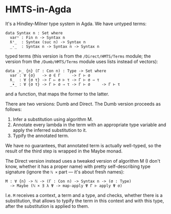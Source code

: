 # HMTS-in-Agda

It's a Hindley-Milner type system in Agda. We have untyped terms:

```
data Syntax n : Set where
  varˢ : Fin n -> Syntax n
  ƛˢ_  : Syntax (suc n) -> Syntax n
  _·_  : Syntax n -> Syntax n -> Syntax n
```

typed terms (this version is from the `/Direct/HMTS/Terms` module;
the version from the `/Dumb/HMTS/Terms` module uses lists instead of vectors):

```
data _⊢_ {n} (Γ : Con n) : Type -> Set where
  var : ∀ {σ}   -> σ ∈ Γ     -> Γ ⊢ σ
  ƛ_  : ∀ {σ τ} -> Γ ▻ σ ⊢ τ -> Γ ⊢ σ ⇒ τ
  _∙_ : ∀ {σ τ} -> Γ ⊢ σ ⇒ τ -> Γ ⊢ σ     -> Γ ⊢ τ
```

and a function, that maps the former to the latter.

There are two versions: Dumb and Direct. The Dumb version proceeds as follows:

 1. Infer a substitution using algorithm M.
 2. Annotate every lambda in the term with an appropriate type variable and apply the inferred substitution to it.
 3. Typify the annotated term.
 
We have no guarantees, that annotated term is actually well-typed, so the result of the third step is wrapped in the Maybe monad.

The Direct version instead uses a tweaked version of algorithm M (I don't know, whether it has a proper name)
with pretty self-describing type signature (ignore the `ℕ ×` part — it's about fresh names):

```
M : ∀ {n} -> ℕ -> (Γ : Con n) -> Syntax n -> (σ : Type)
  -> Maybe (ℕ × ∃ λ Ψ -> map-apply Ψ Γ ⊢ apply Ψ σ)
```

I.e. `M` receives a context, a term and a type, and checks, whether there is a substitution,
that allows to typify the term in this context and with this type, after the substitution is applied to them.
